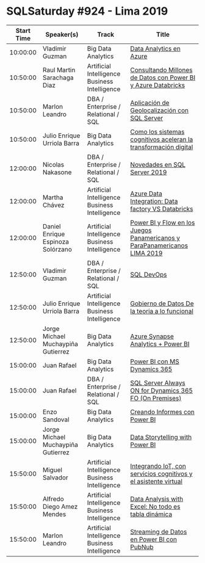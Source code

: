 # SQLSaturday #924 - Lima 2019
Start Time|Speaker(s)|Track|Title
---|---|---|---
10:00:00|Vladimir Guzman|Big Data  Analytics|[Data Analytics en Azure](99451.md)
10:50:00|Raul Martin Sarachaga Diaz|Artificial Intelligence  Business Intelligence|[Consultando Millones de Datos con Power BI y Azure Databricks](100162.md)
10:50:00|Marlon Leandro|DBA / Enterprise / Relational / SQL|[Aplicación de Geolocalización con SQL Server](100413.md)
10:50:00|Julio Enrique Urriola Barra|Big Data  Analytics|[Como los sistemas cognitivos aceleran la transformación digital](99538.md)
12:00:00|Nicolas Nakasone|DBA / Enterprise / Relational / SQL|[Novedades en SQL Server 2019](100233.md)
12:00:00|Martha Chávez|Artificial Intelligence  Business Intelligence|[Azure Data Integration: Data factory VS Databricks](100311.md)
12:00:00|Daniel Enrique Espinoza Solórzano|Artificial Intelligence  Business Intelligence|[Power BI y Flow en los Juegos Panamericanos y ParaPanamericanos LIMA 2019](99709.md)
12:50:00|Vladimir Guzman|DBA / Enterprise / Relational / SQL|[SQL DevOps](99450.md)
12:50:00|Julio Enrique Urriola Barra|Artificial Intelligence  Business Intelligence|[Gobierno de Datos De la teoria a lo funcional](99536.md)
12:50:00|Jorge Michael Muchaypiña Gutierrez|Big Data  Analytics|[Azure Synapse Analytics + Power BI](99854.md)
15:00:00|Juan Rafael|Big Data  Analytics|[Power BI con MS Dynamics 365](100135.md)
15:00:00|Juan Rafael|DBA / Enterprise / Relational / SQL|[SQL Server Always ON for Dynamics 365 FO (On Premises)](100136.md)
15:00:00|Enzo Sandoval|Big Data  Analytics|[Creando Informes con Power BI](99811.md)
15:00:00|Jorge Michael Muchaypiña Gutierrez|Big Data  Analytics|[Data Storytelling with Power BI](99853.md)
15:50:00|Miguel Salvador|Artificial Intelligence  Business Intelligence|[Integrando IoT, con servicios cognitivos y el asistente virtual](100460.md)
15:50:00|Alfredo Diego Amez Mendes|Artificial Intelligence  Business Intelligence|[Data Analysis with Excel: No todo es tabla dinámica](100516.md)
15:50:00|Marlon Leandro|Artificial Intelligence  Business Intelligence|[Streaming de Datos en Power BI con PubNub](99635.md)
